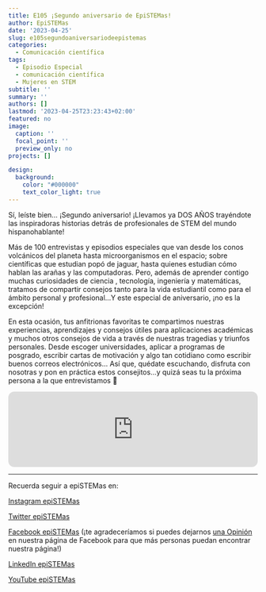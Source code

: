 ```yaml
---
title: E105 ¡Segundo aniversario de EpiSTEMas!
author: EpiSTEMas
date: '2023-04-25'
slug: e105segundoaniversariodeepistemas
categories:
  - Comunicación científica
tags:
  - Episodio Especial
  - comunicación científica
  - Mujeres en STEM
subtitle: ''
summary: ''
authors: []
lastmod: '2023-04-25T23:23:43+02:00'
featured: no
image:
  caption: ''
  focal_point: ''
  preview_only: no
projects: []

design:
  background:
    color: "#000000"
    text_color_light: true
---
```



Sí, leíste bien… ¡Segundo aniversario! ¡Llevamos ya DOS AÑOS trayéndote las inspiradoras historias detrás de profesionales de STEM del mundo hispanohablante! 

Más de 100 entrevistas y episodios especiales que van desde los conos volcánicos del planeta hasta microorganismos en el espacio; sobre científicas que estudian popó de jaguar, hasta quienes estudian cómo hablan las arañas y las computadoras. Pero, además de aprender contigo muchas curiosidades de ciencia , tecnología, ingeniería y matemáticas, tratamos de compartir consejos tanto para la vida estudiantil como para el ámbito personal y profesional...Y este especial de aniversario, ¡no es la excepción! 

En esta ocasión, tus anfitrionas favoritas te compartimos nuestras experiencias, aprendizajes y consejos útiles para aplicaciones académicas y muchos otros consejos de vida a través de nuestras tragedias y triunfos personales. Desde escoger universidades, aplicar a programas de posgrado, escribir cartas de motivación y algo tan cotidiano como escribir buenos correos electrónicos... Así que, quédate escuchando, disfruta con nosotras y pon en práctica estos consejitos...y quizá seas tu la próxima persona a la que entrevistamos 👀

<iframe style="border-radius:12px" src="https://open.spotify.com/embed/episode/4rmekX5MIVB6vUkuNeeb4z?utm_source=generator&theme=0" width="100%" height="152" frameBorder="0" allowfullscreen="" allow="autoplay; clipboard-write; encrypted-media; fullscreen; picture-in-picture" loading="lazy"></iframe>

- - - - -

Recuerda seguir a epiSTEMas en:

[Instagram epiSTEMas](https://www.instagram.com/epistemas/)  

[Twitter epiSTEMas](https://twitter.com/epiSTEMas_Pod)

[Facebook epiSTEMas](https://www.facebook.com/epiSTEMasPod) (¡te agradeceríamos si puedes dejarnos [una Opinión](https://www.facebook.com/epiSTEMasPod/reviews/) en nuestra página de Facebook para que más personas puedan encontrar nuestra página!)

[LinkedIn epiSTEMas](https://www.linkedin.com/company/epistemas-podcast/)

[YouTube epiSTEMas](https://www.youtube.com/@epistemaspodcast)
